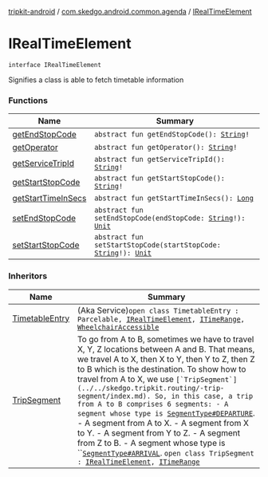 [tripkit-android](../../index.md) / [com.skedgo.android.common.agenda](../index.md) / [IRealTimeElement](./index.md)

# IRealTimeElement

`interface IRealTimeElement`

Signifies a class is able to fetch timetable information

### Functions

| Name | Summary |
|---|---|
| [getEndStopCode](get-end-stop-code.md) | `abstract fun getEndStopCode(): `[`String`](https://kotlinlang.org/api/latest/jvm/stdlib/kotlin/-string/index.html)`!` |
| [getOperator](get-operator.md) | `abstract fun getOperator(): `[`String`](https://kotlinlang.org/api/latest/jvm/stdlib/kotlin/-string/index.html)`!` |
| [getServiceTripId](get-service-trip-id.md) | `abstract fun getServiceTripId(): `[`String`](https://kotlinlang.org/api/latest/jvm/stdlib/kotlin/-string/index.html)`!` |
| [getStartStopCode](get-start-stop-code.md) | `abstract fun getStartStopCode(): `[`String`](https://kotlinlang.org/api/latest/jvm/stdlib/kotlin/-string/index.html)`!` |
| [getStartTimeInSecs](get-start-time-in-secs.md) | `abstract fun getStartTimeInSecs(): `[`Long`](https://kotlinlang.org/api/latest/jvm/stdlib/kotlin/-long/index.html) |
| [setEndStopCode](set-end-stop-code.md) | `abstract fun setEndStopCode(endStopCode: `[`String`](https://kotlinlang.org/api/latest/jvm/stdlib/kotlin/-string/index.html)`!): `[`Unit`](https://kotlinlang.org/api/latest/jvm/stdlib/kotlin/-unit/index.html) |
| [setStartStopCode](set-start-stop-code.md) | `abstract fun setStartStopCode(startStopCode: `[`String`](https://kotlinlang.org/api/latest/jvm/stdlib/kotlin/-string/index.html)`!): `[`Unit`](https://kotlinlang.org/api/latest/jvm/stdlib/kotlin/-unit/index.html) |

### Inheritors

| Name | Summary |
|---|---|
| [TimetableEntry](../../com.skedgo.tripkit.ui.model/-timetable-entry/index.md) | (Aka Service)`open class TimetableEntry : Parcelable, `[`IRealTimeElement`](./index.md)`, `[`ITimeRange`](../../com.skedgo.android.common.model/-i-time-range/index.md)`, `[`WheelchairAccessible`](../../com.skedgo.android.common.model/-wheelchair-accessible/index.md) |
| [TripSegment](../../skedgo.tripkit.routing/-trip-segment/index.md) | To go from A to B, sometimes we have to travel X, Y, Z locations between A and B. That means, we travel A to X, then X to Y, then Y to Z, then Z to B which is the destination. To show how to travel from A to X, we use ``[`TripSegment`](../../skedgo.tripkit.routing/-trip-segment/index.md). So, in this case, a trip from A to B comprises 6 segments: - A segment whose type is ``[`SegmentType#DEPARTURE`](../../skedgo.tripkit.routing/-segment-type/-d-e-p-a-r-t-u-r-e.md). - A segment from A to X. - A segment from X to Y. - A segment from Y to Z. - A segment from Z to B. - A segment whose type is ``[`SegmentType#ARRIVAL`](../../skedgo.tripkit.routing/-segment-type/-a-r-r-i-v-a-l.md). `open class TripSegment : `[`IRealTimeElement`](./index.md)`, `[`ITimeRange`](../../com.skedgo.android.common.model/-i-time-range/index.md) |
